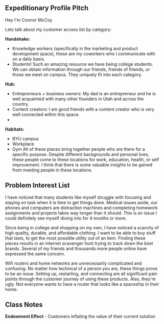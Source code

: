 ## Expeditionary Profile Pitch

Hey I'm Connor McCoy

Lets talk about my customer access list by category:

**Handshake:** 
- Knowledge workers (specifically in the marketing and product development space), these are my coworkers who I communicate with on a daily basis. 
- Students! Such an amazing resource we have being college students. We can obtain information through our friends, friends of friends, or those we meet on campus. They uniquely fit into each category. 

**Hub:** 
- Entrepreneurs + business owners: My dad is an entrepreneur and he is well acquainted with many other founders in Utah and across the country. 
- Content creators: I am good friends with a content creator who is very well connected within this space. 
- 

**Habitats:** 
- BYU campus
- Workplace
- Gym
All of these places bring together people who are there for a specific purpose. Despite different backgrounds and personal lives, these people come to these locations for work, education, health, or self improvement. I think that there is some valuable insights to be gained from meeting people in these locations. 

## Problem Interest List

I have noticed that many students like myself struggle with focusing and staying on task when it is time to get things done. Medical issues aside, our phones and computers are distraction machines and completing homework assignments and projects takes way longer than it should. This is an issue I could definitely see myself diving into for 4 months or more. 

Since being in college and shopping on my own, I have noticed a scarcity of high quality, durable, and affordable clothing. I want to be able to buy stuff that lasts, to get the most possible utility out of an item. Finding these pieces results in an internet scavenger hunt trying to track down the best brands. Several of my friends and thousands more people online have expressed the same concern. 

Wifi routers and home networks are unnecessarily complicated and confusing. No matter how technical of a person you are, these things prove to be an issue. Setting up, restarting, and connecting are all significant pain points through the customer journey of using these products. Also, they're ugly. Not everyone wants to have a router that looks like a spaceship in their home. 


## Class Notes
**Endowment Effect** - Customers inflating the value of their current solution